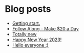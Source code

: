 # Blog posts
<!-- BLOG-POST-LIST:START -->
- [Getting start.](https://afflift.com/f/threads/getting-start.10161/)
- [Follow Along - Make $20 a Day](https://afflift.com/f/threads/follow-along-make-20-a-day.10149/)
- [Totally new](https://afflift.com/f/threads/totally-new.10138/)
- [Happy New Year 2023!](https://afflift.com/f/threads/happy-new-year-2023.10155/)
- [Hello everyone :&rpar;](https://afflift.com/f/threads/hello-everyone.10097/)
<!-- BLOG-POST-LIST:END -->
